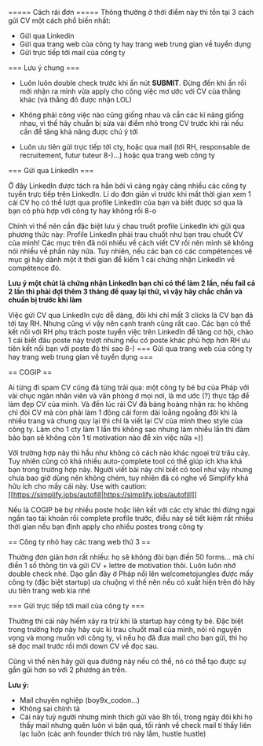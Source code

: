===== Cách rải đơn =====
Thông thường ở thời điểm này thì tồn tại 3 cách gửi CV một cách phổ biến nhất:

- Gửi qua Linkedin
- Gửi qua trang web của công ty hay trang web trung gian về tuyển dụng
- Gửi trực tiếp tới mail của công ty

=== Lưu ý chung ===

- Luôn luôn double check trước khi ấn nút **SUBMIT**. Đừng đến khi ấn rồi mới nhận ra mình vừa apply cho công việc mơ ước với CV của thằng khác (và thằng đó được nhận LOL)

- Không phải công việc nào cũng giống nhau và cần các kĩ năng giống nhau, vì thế hãy chuẩn bị sửa vài điểm nhỏ trong CV trước khi rải nếu cần để tăng khả năng được chú ý tới

- Luôn ưu tiên gửi trực tiếp tới cty, hoặc qua mail (tới RH, responsable de recruitement, futur tuteur 8-)...) hoặc qua trang web công ty

=== Gửi qua LinkedIn ===

Ở đây LinkedIn được tách ra hẳn bởi vì càng ngày càng nhiều các công ty tuyển trực tiếp trên LinkedIn. Lí do đơn giản vì trước khi mất thời gian xem 1 cái CV họ có thể lượt qua profile LinkedIn của bạn và biết được sơ qua là bạn có phù hợp với công ty hay không rồi 8-o

Chính vì thế nên cần đặc biệt lưu ý chau truốt profile LinkedIn khi gửi qua phương thức này: Profile LinkedIn phải trau chuốt như bạn trau chuốt CV của mình! Các mục trên đã nói nhiều về cách viết CV rồi nên mình sẽ không nói nhiều về phần này nữa. Tuy nhiên, nếu các bạn có các compétences về mục gì hãy dành một ít thời gian để kiếm 1 cái chứng nhận LinkedIn về compétence đó.

**Lưu ý một chút là chứng nhận LinkedIn bạn chỉ có thể làm 2 lần, nếu fail cả 2 lần thì phải đợi thêm 3 tháng để quay lại thử, vì vậy hãy chắc chắn và chuẩn bị trước khi làm**

Việc gửi CV qua LinkedIn cực dễ dàng, đôi khi chỉ mất 3 clicks là CV bạn đã tới tay RH. Nhưng cũng vì vậy nên cạnh tranh cũng rất cao. Các bạn có thể kết nối với RH phụ trách poste tuyển việc trên LinkedIn để tăng cơ hội, chào 1 cái biết đâu poste này trượt nhưng nếu có poste khác phù hợp hơn RH ưu tiên kết nối bạn với poste đó thì sao 8-)
=== Gửi qua trang web của công ty hay trang web trung gian về tuyển dụng ===

== COGIP ==

Ai từng đi spam CV cũng đã từng trải qua: một công ty bé bự của Pháp với vài chục ngàn nhân viên và văn phòng ở mọi nơi, là mơ ước (?) thực tập để làm đẹp CV của mình. Và đến lúc rải CV đã bàng hoàng nhận ra: họ không chỉ đòi CV mà còn phải làm 1 đông cái form dài loằng ngoằng đôi khi là nhiều trang và chung quy lại thì chỉ là viết lại CV của mình theo style của công ty. Làm cho 1 cty làm 1 lần thì không sao nhưng làm nhiều lần thì đảm bảo bạn sẽ không còn 1 tí motivation nào để xin việc nữa =))

Với trường hợp này thì hầu như không có cách nào khác ngoại trừ trâu cày. Tuy nhiên cũng có khá nhiều auto-complete tool có thể giúp ích kha khá bạn trong trường hợp này. Người viết bài này chỉ biết có tool như vậy nhưng chưa bao giờ dùng nên không chém, tuy nhiên đã có nghe về Simplify khá hữu ích cho mấy cái này. Use with caution: [[https://simplify.jobs/autofill|https://simplify.jobs/autofill]]

Nếu là COGIP bé bự nhiều poste hoặc liên kết với các cty khác thì đừng ngại ngần taọ tài khoản rồi complete profile trước, điều này sẽ tiết kiệm rất nhiều thời gian nếu bạn định apply cho nhiều postes trong công ty

== Công ty nhỏ hay các trang web thứ 3 ==

Thường đơn giản hơn rất nhiều: họ sẽ không đòi bạn điền 50 forms... mà chỉ điền 1 số thông tin và gửi CV + lettre de motivation thôi. Luôn luôn nhớ double check nhé. Dạo gần đây ở Pháp nổi lên welcometojungles được mấy công ty (đặc biệt startup) ưa chuộng vì thế nên nếu có xuất hiện trên đó hãy ưu tiên trang web kia nhé

=== Gửi trực tiếp tới mail của công ty ===

Thường thì cái này hiếm xảy ra trừ khi là startup hay công ty bé. Đặc biệt trong trường hợp này hãy cực kì trau chuốt mail của mình, nói rõ nguyện vọng và mong muốn với công ty, vì nếu họ đã đưa mail cho bạn gửi, thì họ sẽ đọc mail trước rồi mới down CV về đọc sau.

Cũng vì thế nên hãy gửi qua đường này nếu có thể, nó có thể tạo được sự gần gũi hơn so với 2 phương án trên.

**Lưu ý:**

- Mail chuyên nghiệp (boy9x_codon...)
- Không sai chính tả
- Cái này tuỳ người nhưng mình thích gửi vào 8h tối, trong ngày đôi khi họ thấy mail nhưng quên luôn vì bận quá, tối rảnh về check mail tí thấy liên lạc luôn (các anh founder thích trò này lắm, hustle hustle)
